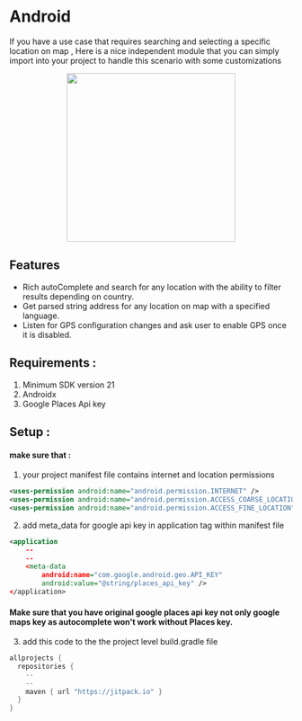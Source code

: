 # Android
If you have a use case that requires searching and selecting a specific location on map ,
Here is a nice independent module that you can simply import into your project to handle
this scenario with some customizations

<p align="center">
<img src="screenshots/demo.gif" width=300>
</p>

## Features  
* Rich autoComplete and search for any location with the ability to
	filter results depending on country. 
* Get parsed string address for any location on map with a specified language.
* Listen for GPS configuration changes and ask user to enable GPS once it is disabled.

## Requirements : 
1. Minimum SDK version 21
2. Androidx
3. Google Places Api key

## Setup :
#### make sure that :
1. your project manifest file contains internet and location permissions
```xml
<uses-permission android:name="android.permission.INTERNET" />
<uses-permission android:name="android.permission.ACCESS_COARSE_LOCATION" />
<uses-permission android:name="android.permission.ACCESS_FINE_LOCATION" />
```
2. add meta_data for google api key in application tag within manifest file
```xml
<application
    --
    --
    <meta-data
        android:name="com.google.android.geo.API_KEY"
        android:value="@string/places_api_key" />
</application>
```
#### Make sure that you have original google places api key not only google maps key as autocomplete won't work without Places key.

3. add this code to the the project level build.gradle file
```java
allprojects {
  repositories {
    --
    --
    maven { url "https://jitpack.io" }
  }
}
```

